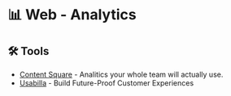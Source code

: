 # 📊 Web - Analytics

## 🛠 Tools

- [Content Square](https://contentsquare.com/fr/) - Analitics your whole team will actually use.
- [Usabilla](https://usabilla.com/) - Build Future-Proof Customer Experiences
